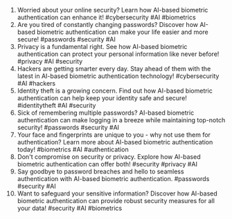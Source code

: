 1. Worried about your online security? Learn how AI-based biometric authentication can enhance it! #cybersecurity #AI #biometrics
2. Are you tired of constantly changing passwords? Discover how AI-based biometric authentication can make your life easier and more secure! #passwords #security #AI
3. Privacy is a fundamental right. See how AI-based biometric authentication can protect your personal information like never before! #privacy #AI #security
4. Hackers are getting smarter every day. Stay ahead of them with the latest in AI-based biometric authentication technology! #cybersecurity #AI #hackers
5. Identity theft is a growing concern. Find out how AI-based biometric authentication can help keep your identity safe and secure! #identitytheft #AI #security
6. Sick of remembering multiple passwords? AI-based biometric authentication can make logging in a breeze while maintaining top-notch security! #passwords #security #AI
7. Your face and fingerprints are unique to you - why not use them for authentication? Learn more about AI-based biometric authentication today! #biometrics #AI #authentication
8. Don't compromise on security or privacy. Explore how AI-based biometric authentication can offer both! #security #privacy #AI
9. Say goodbye to password breaches and hello to seamless authentication with AI-based biometric authentication. #passwords #security #AI
10. Want to safeguard your sensitive information? Discover how AI-based biometric authentication can provide robust security measures for all your data! #security #AI #biometrics
